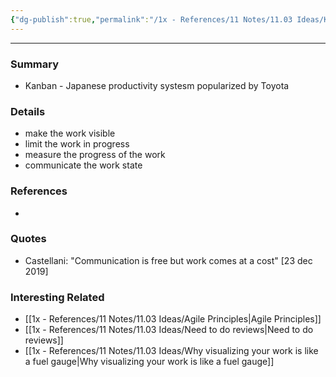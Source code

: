 ```yaml
---
{"dg-publish":true,"permalink":"/1x - References/11 Notes/11.03 Ideas/Kanban Principles/","noteIcon":""}
---
```


---

### Summary
- Kanban - Japanese productivity systesm popularized by Toyota

### Details
- make the work visible
- limit the work in progress
- measure the progress of the work
- communicate the work state

### References
- 

### Quotes
- Castellani: "Communication is free but work comes at a cost" [23 dec 2019]

### Interesting Related
- [[1x - References/11 Notes/11.03 Ideas/Agile Principles\|Agile Principles]]
- [[1x - References/11 Notes/11.03 Ideas/Need to do reviews\|Need to do reviews]]
- [[1x - References/11 Notes/11.03 Ideas/Why visualizing your work is like a fuel gauge\|Why visualizing your work is like a fuel gauge]]